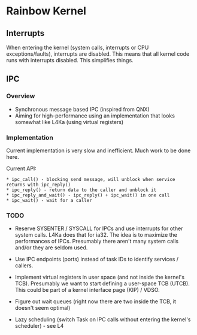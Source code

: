 Rainbow Kernel
==============


Interrupts
----------

When entering the kernel (system calls, interrupts or CPU exceptions/faults), interrupts are disabled. This means that all kernel code
runs with interrupts disabled. This simplifies things.


IPC
---

### Overview

* Synchronous message based IPC (inspired from QNX)
* Aiming for high-performance using an implementation that looks somewhat like L4Ka (using virtual registers)


### Implementation

Current implementation is very slow and inefficient. Much work to be done here.

Current API:

    * ipc_call() - blocking send message, will unblock when service returns with ipc_reply()
    * ipc_reply() - return data to the caller and unblock it
    * ipc_reply_and_wait() - ipc_reply() + ipc_wait() in one call
    * ipc_wait() - wait for a caller


### TODO

* Reserve SYSENTER / SYSCALL for IPCs and use interrupts for other system calls. L4Ka does that for ia32.
The idea is to maximize the performances of IPCs. Presumably there aren't many system calls and/or they are seldom used.

* Use IPC endpoints (ports) instead of task IDs to identify services / callers.

* Implement virtual registers in user space (and not inside the kernel's TCB). Presumably we want to start defining a user-space TCB (UTCB).
This could be part of a kernel interface page (KIP) / VDSO.

* Figure out wait queues (right now there are two inside the TCB, it doesn't seem optimal)

* Lazy scheduling (switch Task on IPC calls without entering the kernel's scheduler) - see L4


